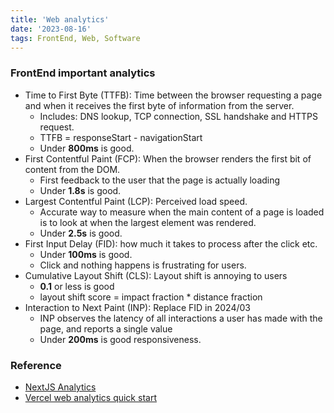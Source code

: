 ```yaml
---
title: 'Web analytics'
date: '2023-08-16'
tags: FrontEnd, Web, Software
---
```


### FrontEnd important analytics
- Time to First Byte (TTFB): Time between the browser requesting a page and when it receives the first byte of information from the server.
  - Includes: DNS lookup, TCP connection, SSL handshake and HTTPS request.
  - TTFB = responseStart - navigationStart
  - Under **800ms** is good.
- First Contentful Paint (FCP): When the browser renders the first bit of content from the DOM. 
  - First feedback to the user that the page is actually loading
  - Under **1.8s** is good.
- Largest Contentful Paint (LCP): Perceived load speed.
  - Accurate way to measure when the main content of a page is loaded is to look at when the largest element was rendered.
  - Under **2.5s** is good.
- First Input Delay (FID): how much it takes to process after the click etc.
  - Under **100ms** is good.
  - Click and nothing happens is frustrating for users.
- Cumulative Layout Shift (CLS): Layout shift is annoying to users
  - **0.1** or less is good
  - layout shift score = impact fraction * distance fraction
- Interaction to Next Paint (INP): Replace FID in 2024/03
  - INP observes the latency of all interactions a user has made with the page, and reports a single value
  - Under **200ms** is good responsiveness.

### Reference 
- [NextJS Analytics](https://nextjs.org/docs/app/building-your-application/optimizing/analytics)
- [Vercel web analytics quick start](https://vercel.com/docs/concepts/analytics/quickstart)